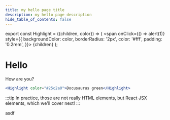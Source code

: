 ```yaml
---
title: my hello page title
description: my hello page description
hide_table_of_contents: false
---
```


export const Highlight = ({children, color}) => (
  <span
  onClick={() => alert(1)}
    style={{
      backgroundColor: color,
      borderRadius: '2px',
      color: '#fff',
      padding: '0.2rem',
    }}>
    {children}
  </span>
);

# Hello

How are you?
```jsx
<Highlight color="#25c2a0">Docusaurus green</Highlight>
```

:::tip
In practice, those are not really HTML elements, but React JSX elements, which we'll cover next!
:::

asdf